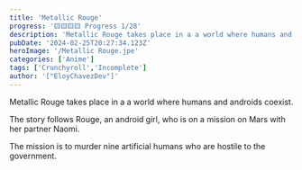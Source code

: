 ```yaml
---
title: 'Metallic Rouge'
progress: '🟨🟨🟨🟨 Progress 1/28'
description: 'Metallic Rouge takes place in a a world where humans and androids coexist.'
pubDate: '2024-02-25T20:27:34.123Z'
heroImage: '/Metallic Rouge.jpe'
categories: ['Anime']
tags: ['Crunchyroll','Incomplete']
author: '["EloyChavezDev"]'
---
```

Metallic Rouge takes place in a a world where humans and androids coexist. 

The story follows Rouge, an android girl, who is on a mission on Mars with her partner Naomi. 

The mission is to murder nine artificial humans who are hostile to the government.